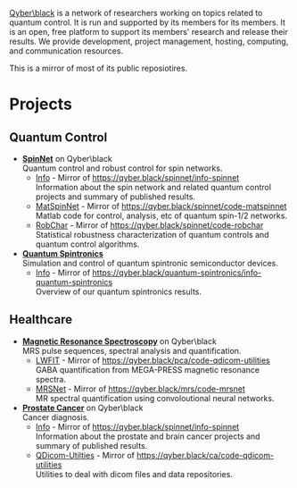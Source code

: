 [Qyber\black](https://qyber.black/) is a network of researchers working on topics related to quantum control. It is run and supported by its members for its members.
It is an open, free platform to support its members' research and release their results. We provide development, project management, hosting,
computing, and communication resources.

This is a mirror of most of its public reposiotires.

# Projects

## Quantum Control

* [**SpinNet**](https://qyber.black/spinnet) on Qyber\black\
  Quantum control and robust control for spin networks.
  * [Info](https://github.com/qyber-black/Info-SpinNet) - Mirror of https://qyber.black/spinnet/info-spinnet \
    Information about the spin network and related quantum control projects and summary of published results.
  * [MatSpinNet](https://github.com/qyber-black/Code-MatSpinNet) - Mirror of https://qyber.black/spinnet/code-matspinnet \
    Matlab code for control, analysis, etc of quantum spin-1/2 networks.
  * [RobChar](https://github.com/qyber-black/robchar_public) - Mirror of https://qyber.black/spinnet/code-robchar \
    Statistical robustness characterization of quantum controls and quantum control algorithms.
* [**Quantum Spintronics**](https://qyber.black/quantum-spintronics)\
  Simulation and control of quantum spintronic semiconductor devices.
  * [Info](https://github.com/qyber-black/Info-Quantum-Spintronics/wiki) - Mirror of https://qyber.black/quantum-spintronics/info-quantum-spintronics \
    Overview of our quantum spintronics results.

## Healthcare

* [**Magnetic Resonance Spectroscopy**](https://qyber.black/mrs) on Qyber\black\
  MRS pulse sequences, spectral analysis and quantification.
  * [LWFIT](https://github.com/qyber-black/Code-LWFIT) - Mirror of https://qyber.black/pca/code-qdicom-utilities \
    GABA quantification from MEGA-PRESS magnetic resonance spectra.
  * [MRSNet](https://github.com/MaxChandler/MRSNet) - Mirror of https://qyber.black/mrs/code-mrsnet \
    MR spectral quantification using convoloutional neural networks.
* [**Prostate Cancer**](https://qyber.black/ca) on Qyber\black\
  Cancer diagnosis.
  * [Info](https://github.com/qyber-black/Info-Cancer) - Mirror of https://qyber.black/spinnet/info-spinnet \
    Information about the prostate and brain cancer projects and summary of published results.
  * [QDicom-Utilties](https://github.com/qyber-black/Code-QDicom-Utilities) - Mirror of https://qyber.black/ca/code-qdicom-utilities \
    Utilities to deal with dicom files and data repositories.
